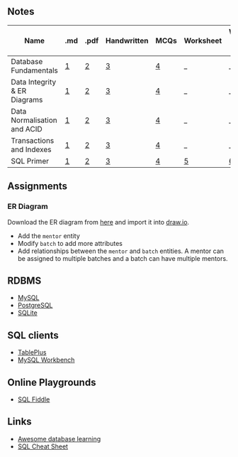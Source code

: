 ## Notes
<!-- Table with .md and .pdf links -->
| Name                         | .md                                    | .pdf                                    | Handwritten                                | MCQs                                  | Worksheet | Worksheet with Answers |
| ---------------------------- | -------------------------------------- | --------------------------------------- | ------------------------------------------ | ------------------------------------- | --------- | ---------------------- |
| Database Fundamentals        | [1](notes/01-database-fundamentals.md) | [2](notes/01-database-fundamentals.pdf) | [3](notes/01-database-fundamentals-hw.pdf) | [4](mcqs/01-database-fundamentals.md) | _ | _ |
| Data Integrity & ER Diagrams | [1](notes/02-integrity-er-diagram.md)  | [2](notes/02-integrity-er-diagram.pdf)  | [3](notes/02-integrity-er-diagram-hw.pdf)  | [4](mcqs/02-integrity-er-diagram.md)  | _ | _ |
| Data Normalisation and ACID  | [1](notes/03-normalisation-acid.md)    | [2](notes/03-normalisation-acid.pdf)    | [3](notes/03-normalisation-acid-hw.pdf)    | [4](mcqs/03-normalisation-acid.md)    |_ | _ |
| Transactions and Indexes     | [1](notes/04-transactions-indexes.md)  | [2](notes/04-transactions-indexes.pdf)  | [3](notes/04-transactions-indexes-hw.pdf)  | [4](mcqs/04-transactions-indexes.md)  | _ | _ |
| SQL Primer                   | [1](notes/05-sql-primer.md)            | [2](notes/05-sql-primer.pdf)            | [3](notes/05-sql-primer-hw.pdf)            | [4](mcqs/05-sql-primer.md)            | [5](notes/05-sql-primer-worksheet.md) | [6](notes/05-sql-primer-worksheet-answers.md) |


## Assignments

### ER Diagram
Download the ER diagram from [here](media/student-er.drawio) and import it into [draw.io](https://www.draw.io/).

* Add the `mentor` entity
* Modify `batch` to add more attributes
* Add relationships between the `mentor` and `batch` entities. A mentor can be assigned to multiple batches and a batch can have multiple mentors.


## RDBMS
* [MySQL](https://www.mysql.com/)
* [PostgreSQL](https://www.postgresql.org/)
* [SQLite](https://www.sqlite.org/)

## SQL clients
* [TablePlus](https://www.tableplus.com/)
* [MySQL Workbench](https://www.mysql.com/products/workbench/)

## Online Playgrounds
* [SQL Fiddle](http://sqlfiddle.com/)

## Links
* [Awesome database learning](https://github.com/pingcap/awesome-database-learning)
* [SQL Cheat Sheet](https://learnsql.com/blog/sql-basics-cheat-sheet/sql-basics-cheat-sheet-a4.pdf)
